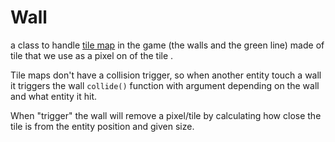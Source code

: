# Wall
a class to handle [tile map](https://docs.godotengine.org/fr/4.x/tutorials/2d/using_tilemaps.html) in the game (the walls and the green line) made of tile that we use as a pixel on of the tile .

Tile maps don't have a collision trigger, so when another entity touch a wall it triggers the wall `collide()` function with argument depending on the wall and what entity it hit.

When "trigger" the wall will remove a pixel/tile by calculating how close the tile is from the entity position and given size.
